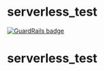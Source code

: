# serverless_test

[![GuardRails badge](https://badges.production.guardrails.io/shtakai/serverless_test.svg)](https://www.guardrails.io)

# serverless_test
